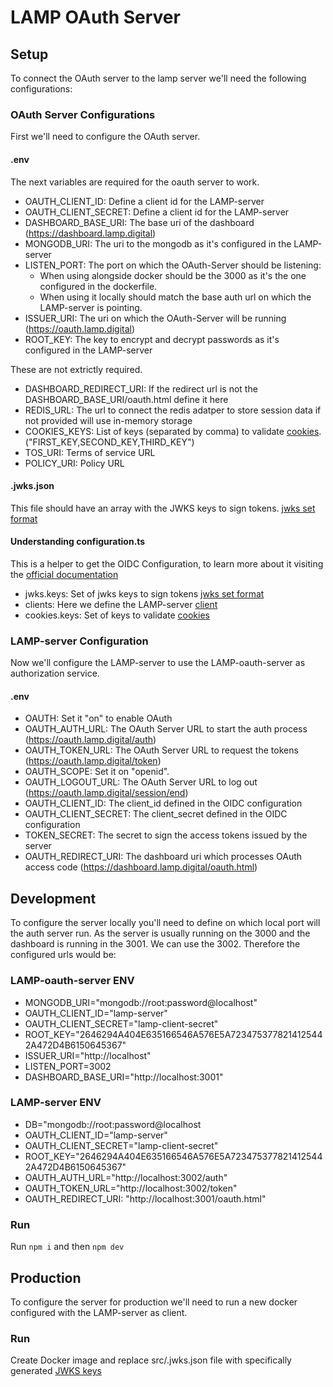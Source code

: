 # LAMP OAuth Server

## Setup
To connect the OAuth server to the lamp server we'll need the following configurations:

### OAuth Server Configurations
First we'll need to configure the OAuth server.

#### .env
The next variables are required for the oauth server to work.
- OAUTH_CLIENT_ID: Define a client id for the LAMP-server
- OAUTH_CLIENT_SECRET: Define a client id for the LAMP-server
- DASHBOARD_BASE_URI: The base uri of the dashboard (https://dashboard.lamp.digital)
- MONGODB_URI: The uri to the mongodb as it's configured in the LAMP-server
- LISTEN_PORT: The port on which the OAuth-Server should be listening:
    - When using alongside docker should be the 3000 as it's the one configured in the dockerfile.
    - When using it locally should match the base auth url on which the LAMP-server is pointing.
- ISSUER_URI: The uri on which the OAuth-Server will be running (https://oauth.lamp.digital)
- ROOT_KEY: The key to encrypt and decrypt passwords as it's configured in the LAMP-server

These are not extrictly required.
- DASHBOARD_REDIRECT_URI: If the redirect url is not the DASHBOARD_BASE_URI/oauth.html define it here
- REDIS_URL: The url to connect the redis adatper to store session data if not provided will use in-memory storage
- COOKIES_KEYS: List of keys (separated by comma) to validate [cookies](https://github.com/panva/node-oidc-provider/blob/main/docs/README.md#cookieskeys). ("FIRST_KEY,SECOND_KEY,THIRD_KEY")
- TOS_URI: Terms of service URL
- POLICY_URI: Policy URL

#### .jwks.json
This file should have an array with the JWKS keys to sign tokens. [jwks set format](https://github.com/panva/node-oidc-provider/blob/main/docs/README.md#jwks)

#### Understanding configuration.ts
This is a helper to get the OIDC Configuration, to learn more about it visiting the [official documentation](https://github.com/panva/node-oidc-provider/blob/main/docs/README.md#configuration-options)
- jwks.keys: Set of jwks keys to sign tokens [jwks set format](https://github.com/panva/node-oidc-provider/blob/main/docs/README.md#jwks)
- clients: Here we define the LAMP-server [client](https://github.com/panva/node-oidc-provider/blob/main/docs/README.md#clients)
- cookies.keys: Set of keys to validate [cookies](https://github.com/panva/node-oidc-provider/blob/main/docs/README.md#cookieskeys)

### LAMP-server Configuration
Now we'll configure the LAMP-server to use the LAMP-oauth-server as authorization service.

#### .env
- OAUTH: Set it "on" to enable OAuth
- OAUTH_AUTH_URL: The OAuth Server URL to start the auth process (https://oauth.lamp.digital/auth)
- OAUTH_TOKEN_URL: The OAuth Server URL to request the tokens (https://oauth.lamp.digital/token)
- OAUTH_SCOPE: Set it on "openid".
- OAUTH_LOGOUT_URL: The OAuth Server URL to log out (https://oauth.lamp.digital/session/end)
- OAUTH_CLIENT_ID: The client_id defined in the OIDC configuration
- OAUTH_CLIENT_SECRET: The client_secret defined in the OIDC configuration
- TOKEN_SECRET: The secret to sign the access tokens issued by the server
- OAUTH_REDIRECT_URI: The dashboard uri which processes OAuth access code (https://dashboard.lamp.digital/oauth.html)

## Development
To configure the server locally you'll need to define on which local port will the auth server run. As the server is usually running on the 3000 and the dashboard is running in the 3001. We can use the 3002.
Therefore the configured urls would be:

### LAMP-oauth-server ENV
- MONGODB_URI="mongodb://root:password@localhost"
- OAUTH_CLIENT_ID="lamp-server"
- OAUTH_CLIENT_SECRET="lamp-client-secret"
- ROOT_KEY="2646294A404E635166546A576E5A7234753778214125442A472D4B6150645367"
- ISSUER_URI="http://localhost"
- LISTEN_PORT=3002
- DASHBOARD_BASE_URI="http://localhost:3001"

### LAMP-server ENV
- DB="mongodb://root:password@localhost
- OAUTH_CLIENT_ID="lamp-server"
- OAUTH_CLIENT_SECRET="lamp-client-secret"
- ROOT_KEY="2646294A404E635166546A576E5A7234753778214125442A472D4B6150645367"
- OAUTH_AUTH_URL="http://localhost:3002/auth"
- OAUTH_TOKEN_URL="http://localhost:3002/token"
- OAUTH_REDIRECT_URI: "http://localhost:3001/oauth.html"

### Run
Run `npm i` and then `npm dev`

## Production
To configure the server for production we'll need to run a new docker configured with the LAMP-server as client.

### Run
Create Docker image and replace src/.jwks.json file with specifically generated [JWKS keys](https://github.com/panva/node-oidc-provider/blob/main/docs/README.md#jwks)
